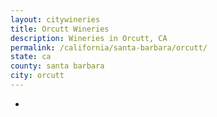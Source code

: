 ```yaml
---
layout: citywineries
title: Orcutt Wineries
description: Wineries in Orcutt, CA
permalink: /california/santa-barbara/orcutt/
state: ca
county: santa barbara
city: orcutt
---
```

-
